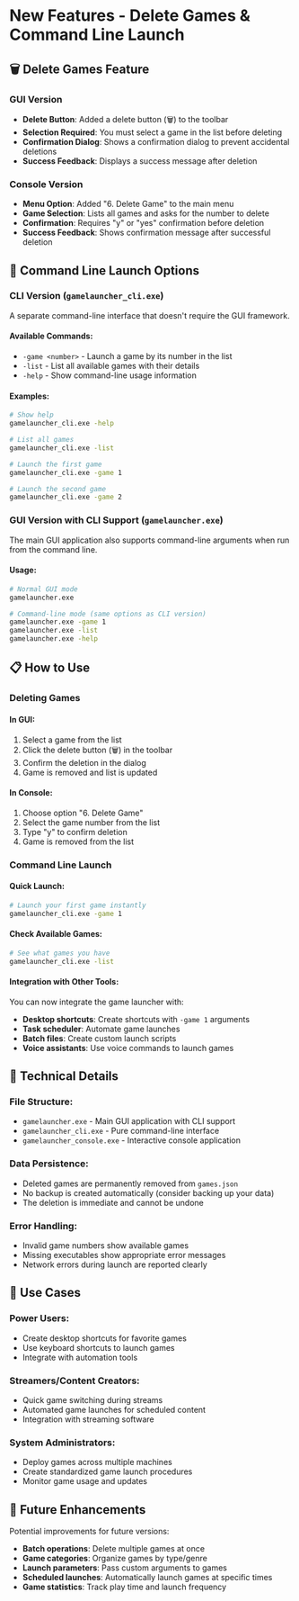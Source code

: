 # New Features - Delete Games & Command Line Launch

## 🗑️ Delete Games Feature

### **GUI Version**
- **Delete Button**: Added a delete button (🗑️) to the toolbar
- **Selection Required**: You must select a game in the list before deleting
- **Confirmation Dialog**: Shows a confirmation dialog to prevent accidental deletions
- **Success Feedback**: Displays a success message after deletion

### **Console Version**
- **Menu Option**: Added "6. Delete Game" to the main menu
- **Game Selection**: Lists all games and asks for the number to delete
- **Confirmation**: Requires "y" or "yes" confirmation before deletion
- **Success Feedback**: Shows confirmation message after successful deletion

## 🚀 Command Line Launch Options

### **CLI Version (`gamelauncher_cli.exe`)**
A separate command-line interface that doesn't require the GUI framework.

#### **Available Commands:**
- `-game <number>` - Launch a game by its number in the list
- `-list` - List all available games with their details
- `-help` - Show command-line usage information

#### **Examples:**
```bash
# Show help
gamelauncher_cli.exe -help

# List all games
gamelauncher_cli.exe -list

# Launch the first game
gamelauncher_cli.exe -game 1

# Launch the second game
gamelauncher_cli.exe -game 2
```

### **GUI Version with CLI Support (`gamelauncher.exe`)**
The main GUI application also supports command-line arguments when run from the command line.

#### **Usage:**
```bash
# Normal GUI mode
gamelauncher.exe

# Command-line mode (same options as CLI version)
gamelauncher.exe -game 1
gamelauncher.exe -list
gamelauncher.exe -help
```

## 📋 How to Use

### **Deleting Games**

#### **In GUI:**
1. Select a game from the list
2. Click the delete button (🗑️) in the toolbar
3. Confirm the deletion in the dialog
4. Game is removed and list is updated

#### **In Console:**
1. Choose option "6. Delete Game"
2. Select the game number from the list
3. Type "y" to confirm deletion
4. Game is removed from the list

### **Command Line Launch**

#### **Quick Launch:**
```bash
# Launch your first game instantly
gamelauncher_cli.exe -game 1
```

#### **Check Available Games:**
```bash
# See what games you have
gamelauncher_cli.exe -list
```

#### **Integration with Other Tools:**
You can now integrate the game launcher with:
- **Desktop shortcuts**: Create shortcuts with `-game 1` arguments
- **Task scheduler**: Automate game launches
- **Batch files**: Create custom launch scripts
- **Voice assistants**: Use voice commands to launch games

## 🔧 Technical Details

### **File Structure:**
- `gamelauncher.exe` - Main GUI application with CLI support
- `gamelauncher_cli.exe` - Pure command-line interface
- `gamelauncher_console.exe` - Interactive console application

### **Data Persistence:**
- Deleted games are permanently removed from `games.json`
- No backup is created automatically (consider backing up your data)
- The deletion is immediate and cannot be undone

### **Error Handling:**
- Invalid game numbers show available games
- Missing executables show appropriate error messages
- Network errors during launch are reported clearly

## 🎯 Use Cases

### **Power Users:**
- Create desktop shortcuts for favorite games
- Use keyboard shortcuts to launch games
- Integrate with automation tools

### **Streamers/Content Creators:**
- Quick game switching during streams
- Automated game launches for scheduled content
- Integration with streaming software

### **System Administrators:**
- Deploy games across multiple machines
- Create standardized game launch procedures
- Monitor game usage and updates

## 🚀 Future Enhancements

Potential improvements for future versions:
- **Batch operations**: Delete multiple games at once
- **Game categories**: Organize games by type/genre
- **Launch parameters**: Pass custom arguments to games
- **Scheduled launches**: Automatically launch games at specific times
- **Game statistics**: Track play time and launch frequency 